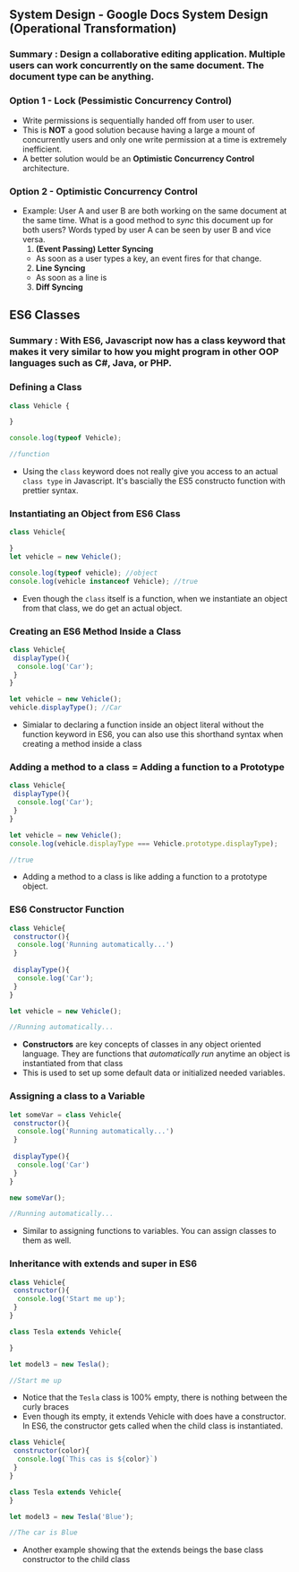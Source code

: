 ## System Design - Google Docs System Design (Operational Transformation)

### Summary : Design a collaborative editing application.  Multiple users can work concurrently on the same document.  The document type can be anything.

### Option 1 - Lock (Pessimistic Concurrency Control)
  * Write permissions is sequentially handed off from user to user.
  * This is **NOT** a good solution because having a large a mount of concurrently users and only one write permission at a time is extremely inefficient.
  * A better solution would be an **Optimistic Concurrency Control** architecture.
  
### Option 2 - **Optimistic Concurrency Control**
  * Example: User A and user B are both working on the same document at the same time.  What is a good method to _sync_ this document up for both users? Words typed by user A can be seen by user B and vice versa.
    1. **(Event Passing) Letter Syncing**
      * As soon as a user types a key, an event fires for that change.
    2. **Line Syncing**
      * As soon as a line is
    3. **Diff Syncing**
    
    
## ES6 Classes

### Summary : With ES6, Javascript now has a class keyword that makes it very similar to how you might program in other OOP languages such as C#, Java, or PHP.  

### Defining a Class

 ```javascript
 class Vehicle {
 
 }
 
 console.log(typeof Vehicle);
 
 //function
 ```
 * Using the `class` keyword does not really give you access to an actual `class type` in Javascript.  It's bascially the ES5 constructo function with prettier syntax.
 
### Instantiating an Object from ES6 Class

```javascript
class Vehicle{

}
let vehicle = new Vehicle();

console.log(typeof vehicle); //object
console.log(vehicle instanceof Vehicle); //true
```
* Even though the `class` itself is a function, when we instantiate an object from that class, we do get an actual object.

### Creating an ES6 Method Inside a Class

```javascript
class Vehicle{
 displayType(){
  console.log('Car');
 }
}

let vehicle = new Vehicle();
vehicle.displayType(); //Car
```
* Simialar to declaring a function inside an object literal without the function keyword in ES6, you can also use this shorthand syntax when creating a method inside a class

### Adding a method to a class = Adding a function to a Prototype

```javascript
class Vehicle{
 displayType(){
  console.log('Car');
 }
}

let vehicle = new Vehicle();
console.log(vehicle.displayType === Vehicle.prototype.displayType);

//true
```
* Adding a method to a class is like adding a function to a prototype object.

### ES6 Constructor Function

```javascript
class Vehicle{
 constructor(){
  console.log('Running automatically...')
 }
 
 displayType(){
  console.log('Car');
 }
}

let vehicle = new Vehicle();

//Running automatically...
```
* **Constructors** are key concepts of classes in any object oriented language.  They are functions that _automatically run_ anytime an object is instantiated from that class
* This is used to set up some default data or initialized needed variables.

### Assigning a class to a Variable

```javascript
let someVar = class Vehicle{
 constructor(){
  console.log('Running automatically...')
 }
 
 displayType(){
  console.log('Car')
 }
}

new someVar();

//Running automatically...
```
* Similar to assigning functions to variables.  You can assign classes to them as well.

### Inheritance with extends and super in ES6
```javascript
class Vehicle{ 
 constructor(){
  console.log('Start me up');
 }
}

class Tesla extends Vehicle{

}

let model3 = new Tesla();

//Start me up
```
* Notice that the `Tesla` class is 100% empty, there is nothing between the curly braces
* Even though its empty, it extends Vehicle with does have a constructor.  In ES6, the constructor gets called when the child class is instantiated.

```javascript
class Vehicle{
 constructor(color){
  console.log(`This cas is ${color}`)
 }
}

class Tesla extends Vehicle{
}

let model3 = new Tesla('Blue');

//The car is Blue
```
* Another example showing that the extends beings the base class constructor to the child class
